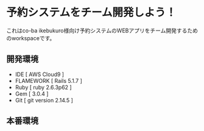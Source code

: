# 予約システムをチーム開発しよう！

これはco-ba ikebukuro様向け予約システムのWEBアプリをチーム開発するためのworkspaceです。

## 開発環境

* IDE        [ AWS Cloud9 ]
* FLAMEWORK  [ Rails 5.1.7 ]
* Ruby       [ ruby 2.6.3p62 ]
* Gem        [ 3.0.4 ]
* Git        [ git version 2.14.5 ]


## 本番環境
